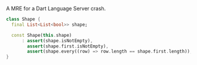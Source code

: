 A MRE for a Dart Language Server crash.

```dart
class Shape {
  final List<List<bool>> shape;

  const Shape(this.shape)
      : assert(shape.isNotEmpty),
        assert(shape.first.isNotEmpty),
        assert(shape.every((row) => row.length == shape.first.length));
}
```
